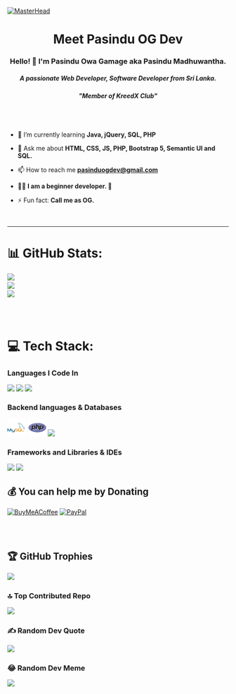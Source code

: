 [![MasterHead](https://1.bp.blogspot.com/-7A4WynwLsMw/XbBpCXG8fHI/AAAAAAAAMt4/uOa1bpLskYgrwGbllhSu2SDj_Mig8SXJQCLcBGAsYHQ/s1600/2000_600px.gif)](https://rishavchanda.io)
<h1 align="center">Meet Pasindu OG Dev</h1>
<h3 align="center">Hello! 👋 I'm Pasindu Owa Gamage aka Pasindu Madhuwantha.</h3>
<h5 align="center">A passionate Web Developer, Software Developer from Sri Lanka.</h5>
<h5 align="center">"Member of KreedX Club"</h5>

<br><br>

<!-- <img align="right" alt="Coding" width="400" src="https://camo.githubusercontent.com/b0476e711d948b5db51678ba19f80da25ccc88d5893852563e216ad833cbeb55/68747470733a2f2f63646e2e66696c65737461636b636f6e74656e742e636f6d2f6566625352313868543575524b756f307a6f4d41"> -->

<!-- <p align="left"> <a href="https://twitter.com/pasinduogdev" target="blank"><img src="https://img.shields.io/twitter/follow/pasinduogdev?logo=twitter&style=for-the-badge" alt="pasinduogdev" /></a> </p> -->

- 🌱 I’m currently learning **Java, jQuery, SQL, PHP**

<!-- - 👨‍💻 All of my projects are available at [pasinduog.orgfree.com](pasinduog.orgfree.com) -->

- 💬 Ask me about **HTML, CSS, JS, PHP, Bootstrap 5, Semantic UI and SQL.**

- 📫 How to reach me **pasinduogdev@gmail.com**

- 👨‍💻 **I am a beginner developer. 🌆**

- ⚡ Fun fact: **Call me as OG.**

    
<br><hr>


# 📊 GitHub Stats:
![](https://github-readme-stats.vercel.app/api?username=PasinduOGDev&theme=dark&hide_border=false&include_all_commits=false&count_private=false)<br/>
![](https://github-readme-streak-stats.herokuapp.com/?user=PasinduOGDev&theme=dark&hide_border=false)<br/>
![](https://github-readme-stats.vercel.app/api/top-langs/?username=PasinduOGDev&theme=dark&hide_border=false&include_all_commits=false&count_private=false&layout=compact)

<br><br>

# 💻 Tech Stack:
### Languages I Code In
 <img height="50" src="https://img.icons8.com/color/48/000000/html-5.png"/> <img height="50" src="https://img.icons8.com/color/48/000000/css3.png"/> <img height="50" src="https://img.icons8.com/color/48/000000/javascript.png"/>

 ### Backend languages & Databases

 <img src="https://raw.githubusercontent.com/devicons/devicon/master/icons/mysql/mysql-original-wordmark.svg" alt="mysql" width="40" height="40" /> &nbsp;<img src="https://raw.githubusercontent.com/devicons/devicon/master/icons/php/php-original.svg" alt="php" width="40" height="40" /> <img height="50" src="https://img.icons8.com/color/48/000000/java-coffee-cup-logo.png"/> 

### Frameworks and Libraries &  IDEs
<img height="50" src="https://img.icons8.com/color/48/000000/bootstrap.png"/> <img height="50" src="https://img.icons8.com/color/48/000000/visual-studio-code-2019.png"/>

 ## 💰 You can help me by Donating
  [![BuyMeACoffee](https://img.shields.io/badge/Buy%20Me%20a%20Coffee-ffdd00?style=for-the-badge&logo=buy-me-a-coffee&logoColor=black)](https://buymeacoffee.com/AshanLEO) [![PayPal](https://img.shields.io/badge/PayPal-00457C?style=for-the-badge&logo=paypal&logoColor=white)](https://paypal.me/paypal.me/ashanleo) 

<br><br>

## 🏆 GitHub Trophies
![](https://github-profile-trophy.vercel.app/?username=PasinduOGDev&theme=radical&no-frame=false&no-bg=true&margin-w=4)

### 🔝 Top Contributed Repo
![](https://github-contributor-stats.vercel.app/api?username=PasinduOGDev&limit=5&theme=dark&combine_all_yearly_contributions=true)

### ✍️ Random Dev Quote
![](https://quotes-github-readme.vercel.app/api?type=vetical&theme=radical)

### 😂 Random Dev Meme
<img src='https://memer-new.vercel.app/' style="height: 400px;"/>
<!-- Proudly created with GPRM ( https://gprm.itsvg.in ) -->
